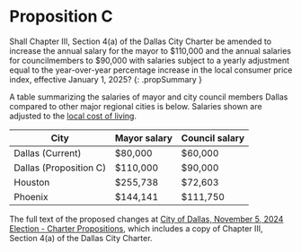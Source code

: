 # Proposition C

Shall Chapter III, Section 4(a) of the Dallas City Charter be amended to increase the annual salary for the mayor to $110,000 and the annual salaries for councilmembers to $90,000 with salaries subject to a yearly adjustment equal to the year-over-year percentage increase in the local consumer price index, effective January 1, 2025?
{: .propSummary }

A table summarizing the salaries of mayor and city council members Dallas compared to other major regional cities is below. Salaries shown are adjusted to the [local cost of living](https://www.bls.gov/cpi/).

City                   | Mayor salary        | Council salary
-----------------------|---------------------|----------------------
Dallas (Current)       | $80,000             | $60,000
Dallas (Proposition C) | $110,000            | $90,000
Houston                | $255,738            | $72,603
Phoenix                | $144,141            | $111,750

The full text of the proposed changes at [City of Dallas, November 5, 2024 Election - Charter Propositions](PCL.pdf), which includes a copy of Chapter III, Section 4(a) of the Dallas City Charter.

